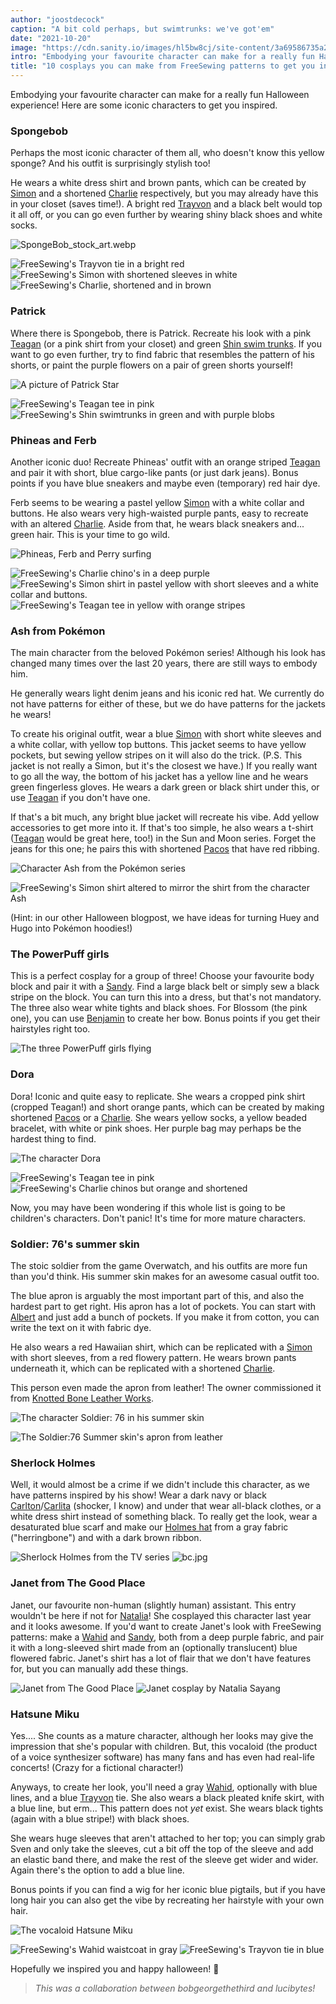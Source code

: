 ```yaml
---
author: "joostdecock"
caption: "A bit cold perhaps, but swimtrunks: we've got'em"
date: "2021-10-20"
image: "https://cdn.sanity.io/images/hl5bw8cj/site-content/3a69586735a24a674d4e65971643b3b55c676fc3-1000x667.png"
intro: "Embodying your favourite character can make for a really fun Halloween experience! Here are some iconic characters to get you inspired."
title: "10 cosplays you can make from FreeSewing patterns to get you in the Halloween mood [Non traduit]"
---
```


Embodying your favourite character can make for a really fun Halloween experience! Here are some iconic characters to get you inspired.

### Spongebob
Perhaps the most iconic character of them all, who doesn't know this yellow sponge? And his outfit is surprisingly stylish too!

He wears a white dress shirt and brown pants, which can be created by [Simon](/designs/simon/) and a shortened [Charlie](/designs/charlie/) respectively, but you may already have this in your closet (saves time!). 
A bright red [Trayvon](/designs/trayvon/) and a black belt would top it all off, or you can go even further by wearing shiny black shoes and white socks.

![SpongeBob_stock_art.webp](https://posts.freesewing.org/uploads/Sponge_Bob_stock_art_ada2f4fd18.webp)

![FreeSewing's Trayvon tie in a bright red](https://posts.freesewing.org/uploads/medium_spongebob_trayvon_e9729ec7ef.png) 
![FreeSewing's Simon with shortened sleeves in white](https://posts.freesewing.org/uploads/medium_spongebob_simon_2327811c53.png) 
![FreeSewing's Charlie, shortened and in brown](https://posts.freesewing.org/uploads/spongebob_charlie_fd09ebd233.png)  


### Patrick
Where there is Spongebob, there is Patrick. Recreate his look with a pink [Teagan](/designs/teagan/) (or a pink shirt from your closet) and green [Shin swim trunks](/designs/shin/). 
If you want to go even further, try to find fabric that resembles the pattern of his shorts, or paint the purple flowers on a pair of green shorts yourself!

![A picture of Patrick Star](https://posts.freesewing.org/uploads/large_patrick_star_f206a40931.webp)

![FreeSewing's Teagan tee in pink](https://posts.freesewing.org/uploads/medium_patrick_teagan_d32ebc17a2.png)
![FreeSewing's Shin swimtrunks in green and with purple blobs](https://posts.freesewing.org/uploads/small_patrick_shin_42e16e2342.png)  


### Phineas and Ferb
Another iconic duo! Recreate Phineas' outfit with an orange striped [Teagan](/designs/teagan/) and pair it with short, blue cargo-like pants (or just dark jeans). 
Bonus points if you have blue sneakers and maybe even (temporary) red hair dye.

Ferb seems to be wearing a pastel yellow [Simon](/designs/simon/) with a white collar and buttons. He also wears very high-waisted purple pants, easy to recreate with an altered [Charlie](/designs/charlie/). 
Aside from that, he wears black sneakers and... green hair. This is your time to go wild.

![Phineas, Ferb and Perry surfing](https://posts.freesewing.org/uploads/phineas_ferb_45e5afda28.webp)  

![FreeSewing's Charlie chino's in a deep purple](https://posts.freesewing.org/uploads/medium_ferb_charlie_51ced3ff7e.png)
![FreeSewing's Simon shirt in pastel yellow with short sleeves and a white collar and buttons.](https://posts.freesewing.org/uploads/medium_ferb_simon_d87b96bc1d.png)
![FreeSewing's Teagan tee in yellow with orange stripes](https://posts.freesewing.org/uploads/medium_phineas_teagan_62d98938ee.png)  


### Ash from Pokémon
The main character from the beloved Pokémon series! Although his look has changed many times over the last 20 years, there are still ways to embody him.

He generally wears light denim jeans and his iconic red hat. We currently do not have patterns for either of these, but we do have patterns for the jackets he wears! 

To create his original outfit, wear a blue [Simon](/designs/simon/) with short white sleeves and a white collar, with yellow top buttons. 
This jacket seems to have yellow pockets, but sewing yellow stripes on it will also do the trick. 
(P.S. This jacket is not really a Simon, but it's the closest we have.) 
If you really want to go all the way, the bottom of his jacket has a yellow line and he wears green fingerless gloves. He wears a dark green or black shirt under this, or use [Teagan](/designs/teagan/) if you don't have one.

If that's a bit much, any bright blue jacket will recreate his vibe.
 Add yellow accessories to get more into it. If that's too simple, he also wears a t-shirt ([Teagan](/designs/teagan/) would be great here, too!) in the Sun and Moon series. Forget the jeans for this one; he pairs this with shortened [Pacos](/designs/paco/) that have red ribbing.

![Character Ash from the Pokémon series](https://posts.freesewing.org/uploads/medium_ash_8f9cbfb8f2.jpg)

![FreeSewing's Simon shirt altered to mirror the shirt from the character Ash](https://posts.freesewing.org/uploads/medium_ash_simon_74ef670561.png)

(Hint: in our other Halloween blogpost, we have ideas for turning Huey and Hugo into Pokémon hoodies!)  


### The PowerPuff girls
This is a perfect cosplay for a group of three! Choose your favourite body block and pair it with a [Sandy](/designs/sandy/). 
Find a large black belt or simply sew a black stripe on the block. You can turn this into a dress, but that's not mandatory. 
The three also wear white tights and black shoes. For Blossom (the pink one), you can use [Benjamin](/designs/benjamin/) to create her bow. 
Bonus points if you get their hairstyles right too.

![The three PowerPuff girls flying](https://posts.freesewing.org/uploads/powerpuff_girls_3231f9ec09.webp)

### Dora
Dora! Iconic and quite easy to replicate. 
She wears a cropped pink shirt (cropped Teagan!) and short orange pants, which can be created by making shortened [Pacos](/designs/pacos/) or a [Charlie](/designs/charlie/). 
She wears yellow socks, a yellow beaded bracelet, with white or pink shoes. Her purple bag may perhaps be the hardest thing to find. 

![The character Dora](https://posts.freesewing.org/uploads/medium_Dora_0eeb97b52f.webp)

![FreeSewing's Teagan tee in pink](https://posts.freesewing.org/uploads/medium_dora_teagan_e6e26c630c.png)
![FreeSewing's Charlie chinos but orange and shortened](https://posts.freesewing.org/uploads/dora_charlie_6241e9dd2b.png)

Now, you may have been wondering if this whole list is going to be children's characters. Don't panic! It's time for more mature characters.

### Soldier: 76's summer skin
The stoic soldier from the game Overwatch, and his outfits are more fun than you'd think. 
His summer skin makes for an awesome casual outfit too. 

The blue apron is arguably the most important part of this, and also the hardest part to get right.
His apron has a lot of pockets. You can start with [Albert](/designs/albert/) and just add a bunch of pockets.
If you make it from cotton, you can write the text on it with fabric dye.

He also wears a red Hawaiian shirt, which can be replicated with a [Simon](/designs/simon/) with short sleeves, from a red flowery pattern. 
He wears brown pants underneath it, which can be replicated with a shortened [Charlie](/designs/charlie/).

This person even made the apron from leather! The owner commissioned it from [Knotted Bone Leather Works](https://www.knottedboneleatherworks.com/).

![The character Soldier: 76 in his summer skin](https://posts.freesewing.org/uploads/medium_soldier76summer_7a8260726d.jpg)

![The Soldier:76 Summer skin's apron from leather](https://posts.freesewing.org/uploads/small_soldier76cosplay_06df3b891c.webp)


### Sherlock Holmes
Well, it would almost be a crime if we didn't include this character, as we have patterns inspired by his show! 
Wear a dark navy or black [Carlton](/designs/carlton/)/[Carlita](/designs/carlita/) (shocker, I know) and under that wear all-black clothes, or a white dress shirt instead of something black. 
To really get the look, wear a desaturated blue scarf and make our [Holmes hat](/designs/holmes/) from a gray fabric ("herringbone") and with a dark brown ribbon.

![Sherlock Holmes from the TV series](https://posts.freesewing.org/uploads/medium_sherlock_holmes_hat_de80125cd1.webp)
![bc.jpg](https://posts.freesewing.org/uploads/medium_bc_f20e01a16d.jpg)


### Janet from The Good Place
Janet, our favourite non-human (slightly human) assistant. 
This entry wouldn't be here if not for [Natalia](https://freesewing.org/makers/nataliasayang/)! 
She cosplayed this character last year and it looks awesome. 
If you'd want to create Janet's look with FreeSewing patterns: make a [Wahid](/designs/wahid/) and [Sandy](/designs/sandy/), both from a deep purple fabric, and pair it with a long-sleeved shirt made from an (optionally translucent) blue flowered fabric. 
Janet's shirt has a lot of flair that we don't have features for, but you can manually add these things.

![Janet from The Good Place](https://posts.freesewing.org/uploads/medium_janet_7985d4b2af.jpg)
![Janet cosplay by Natalia Sayang](https://posts.freesewing.org/uploads/medium_janet_costume_2114092e9a.jpg)


### Hatsune Miku
Yes.... She counts as a mature character, although her looks may give the impression that she's popular with children. 
But, this vocaloid (the product of a voice synthesizer software) has many fans and has even had real-life concerts! (Crazy for a fictional character!)

Anyways, to create her look, you'll need a gray [Wahid](/designs/wahid/), optionally with blue lines, and a blue [Trayvon](/designs/trayvon/) tie. 
She also wears a black pleated knife skirt, with a blue line, but erm... This pattern does not *yet* exist. 
She wears black tights (again with a blue stripe!) with black shoes. 

She wears huge sleeves that aren't attached to her top; you can simply grab Sven and only take the sleeves, cut a bit off the top of the sleeve and add an elastic band there, and make the rest of the sleeve get wider and wider. Again there's the option to add a blue line.

Bonus points if you can find a wig for her iconic blue pigtails, but if you have long hair you can also get the vibe by recreating her hairstyle with your own hair.

![The vocaloid Hatsune Miku](https://posts.freesewing.org/uploads/medium_hatsune_miku_43ccad726b.jpg)

![FreeSewing's Wahid waistcoat in gray](https://posts.freesewing.org/uploads/medium_miku_wahid_2dce7835cc.png)
![FreeSewing's Trayvon tie in blue](https://posts.freesewing.org/uploads/medium_miku_trayvon_a204b6499f.png)


Hopefully we inspired you and happy halloween! 🎃

> *This was a collaboration between bobgeorgethethird and lucibytes!*
